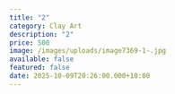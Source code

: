 ```yaml
---
title: "2"
category: Clay Art
description: "2"
price: 500
image: /images/uploads/image7369-1-.jpg
available: false
featured: false
date: 2025-10-09T20:26:00.000+10:00
---
```

